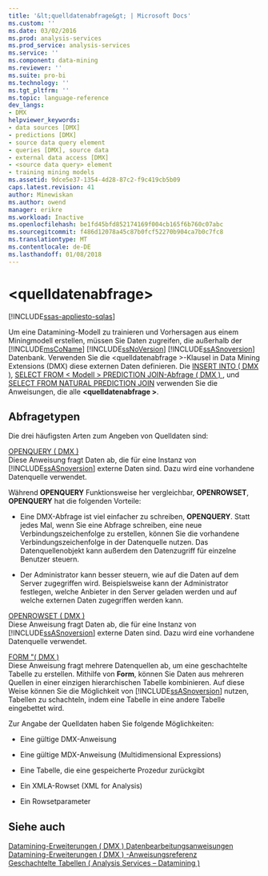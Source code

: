 ```yaml
---
title: '&lt;quelldatenabfrage&gt; | Microsoft Docs'
ms.custom: ''
ms.date: 03/02/2016
ms.prod: analysis-services
ms.prod_service: analysis-services
ms.service: ''
ms.component: data-mining
ms.reviewer: ''
ms.suite: pro-bi
ms.technology: ''
ms.tgt_pltfrm: ''
ms.topic: language-reference
dev_langs:
- DMX
helpviewer_keywords:
- data sources [DMX]
- predictions [DMX]
- source data query element
- queries [DMX], source data
- external data access [DMX]
- <source data query> element
- training mining models
ms.assetid: 9dce5e37-1354-4d28-87c2-f9c419cb5b09
caps.latest.revision: 41
author: Minewiskan
ms.author: owend
manager: erikre
ms.workload: Inactive
ms.openlocfilehash: be1fd45bfd852174169f004cb165f6b760c07abc
ms.sourcegitcommit: f486d12078a45c87b0fcf52270b904ca7b0c7fc8
ms.translationtype: MT
ms.contentlocale: de-DE
ms.lasthandoff: 01/08/2018
---
```

# <a name="ltsource-data-querygt"></a>&lt;quelldatenabfrage&gt;
[!INCLUDE[ssas-appliesto-sqlas](../includes/ssas-appliesto-sqlas.md)]

  Um eine Datamining-Modell zu trainieren und Vorhersagen aus einem Miningmodell erstellen, müssen Sie Daten zugreifen, die außerhalb der [!INCLUDE[msCoName](../includes/msconame-md.md)] [!INCLUDE[ssNoVersion](../includes/ssnoversion-md.md)] [!INCLUDE[ssASnoversion](../includes/ssasnoversion-md.md)] Datenbank. Verwenden Sie die \<quelldatenabfrage >-Klausel in Data Mining Extensions (DMX) diese externen Daten definieren. Die [INSERT INTO &#40; DMX &#41;](../dmx/insert-into-dmx.md), [SELECT FROM &#60; Modell &#62; PREDICTION JOIN-Abfrage &#40; DMX &#41; ](../dmx/select-from-model-prediction-join-dmx.md), und [SELECT FROM NATURAL PREDICTION JOIN](../dmx/select-from-model-prediction-join-dmx.md) verwenden Sie die Anweisungen, die alle  **\<quelldatenabfrage >**.  
  
## <a name="query-types"></a>Abfragetypen  
 Die drei häufigsten Arten zum Angeben von Quelldaten sind:  
  
 [OPENQUERY &#40; DMX &#41;](../dmx/source-data-query-openquery.md)  
 Diese Anweisung fragt Daten ab, die für eine Instanz von [!INCLUDE[ssASnoversion](../includes/ssasnoversion-md.md)] externe Daten sind. Dazu wird eine vorhandene Datenquelle verwendet.  
  
 Während **OPENQUERY** Funktionsweise her vergleichbar, **OPENROWSET**, **OPENQUERY** hat die folgenden Vorteile:  
  
-   Eine DMX-Abfrage ist viel einfacher zu schreiben, **OPENQUERY**. Statt jedes Mal, wenn Sie eine Abfrage schreiben, eine neue Verbindungszeichenfolge zu erstellen, können Sie die vorhandene Verbindungszeichenfolge in der Datenquelle nutzen. Das Datenquellenobjekt kann außerdem den Datenzugriff für einzelne Benutzer steuern.  
  
-   Der Administrator kann besser steuern, wie auf die Daten auf dem Server zugegriffen wird. Beispielsweise kann der Administrator festlegen, welche Anbieter in den Server geladen werden und auf welche externen Daten zugegriffen werden kann.  
  
 [OPENROWSET &#40; DMX &#41;](../dmx/source-data-query-openrowset.md)  
 Diese Anweisung fragt Daten ab, die für eine Instanz von [!INCLUDE[ssASnoversion](../includes/ssasnoversion-md.md)] externe Daten sind. Dazu wird eine vorhandene Datenquelle verwendet.  
  
 [FORM "&#40; DMX &#41;](../dmx/source-data-query-shape.md)  
 Diese Anweisung fragt mehrere Datenquellen ab, um eine geschachtelte Tabelle zu erstellen. Mithilfe von **Form**, können Sie Daten aus mehreren Quellen in einer einzigen hierarchischen Tabelle kombinieren. Auf diese Weise können Sie die Möglichkeit von [!INCLUDE[ssASnoversion](../includes/ssasnoversion-md.md)] nutzen, Tabellen zu schachteln, indem eine Tabelle in eine andere Tabelle eingebettet wird.  
  
 Zur Angabe der Quelldaten haben Sie folgende Möglichkeiten:  
  
-   Eine gültige DMX-Anweisung  
  
-   Eine gültige MDX-Anweisung (Multidimensional Expressions)  
  
-   Eine Tabelle, die eine gespeicherte Prozedur zurückgibt  
  
-   Ein XMLA-Rowset (XML for Analysis)  
  
-   Ein Rowsetparameter  
  
## <a name="see-also"></a>Siehe auch  
 [Datamining-Erweiterungen &#40; DMX &#41; Datenbearbeitungsanweisungen](../dmx/dmx-statements-data-manipulation.md)   
 [Datamining-Erweiterungen &#40; DMX &#41; -Anweisungsreferenz](../dmx/data-mining-extensions-dmx-statements.md)   
 [Geschachtelte Tabellen &#40; Analysis Services – Datamining &#41;](../analysis-services/data-mining/nested-tables-analysis-services-data-mining.md)  
  
  

